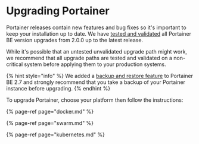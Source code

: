 # Upgrading Portainer

Portainer releases contain new features and bug fixes so it's important to keep your installation up to date. We have [tested and validated](../../start/requirements-and-prerequisites.md#validated-configurations) all Portainer BE version upgrades from 2.0.0 up to the latest release.

While it's possible that an untested unvalidated upgrade path might work, we recommend that all upgrade paths are tested and validated on a non-critical system before applying them to your production systems.

{% hint style="info" %}
We added a [backup and restore feature](../settings/#backup-portainer) to Portainer BE 2.7 and strongly recommend that you take a backup of your Portainer instance before upgrading.
{% endhint %}

To upgrade Portainer, choose your platform then follow the instructions:

{% page-ref page="docker.md" %}

{% page-ref page="swarm.md" %}

{% page-ref page="kubernetes.md" %}

